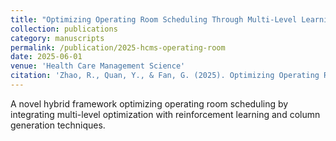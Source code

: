 ```yaml
---
title: "Optimizing Operating Room Scheduling Through Multi-Level Learning and Column Generation: A Novel Hybrid Approach (SCI 中科院Q3)"
collection: publications
category: manuscripts
permalink: /publication/2025-hcms-operating-room
date: 2025-06-01
venue: 'Health Care Management Science'
citation: 'Zhao, R., Quan, Y., & Fan, G. (2025). Optimizing Operating Room Scheduling Through Multi-Level Learning and Column Generation: A Novel Hybrid Approach. <i>Health Care Management Science</i>.'
---
```


A novel hybrid framework optimizing operating room scheduling by integrating multi-level optimization with reinforcement learning and column generation techniques.


